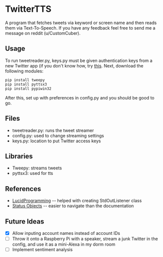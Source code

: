 # TwitterTTS
A program that fetches tweets via keyword or screen name and then reads them via Text-To-Speech. If you have any feedback feel free to send me a message on reddit (u/CustomCuber).

## Usage
To run tweetreader.py, keys.py must be given authentication keys from a new Twitter app (if you don't know how, try [this](https://projects.raspberrypi.org/en/projects/getting-started-with-the-twitter-api). Next, download the following modules:
```
pip install tweepy
pip install pyttsx3
pip install pypiwin32
```
After this, set up with preferences in config.py and you should be good to go.

## Files
* tweetreader.py: runs the tweet streamer
* config.py: used to change streaming settings
* keys.py: location to put Twitter access keys

## Libraries
* Tweepy: streams tweets
* pyttsx3: used for tts

## References
* [LucidProgramming](https://www.youtube.com/watch?v=wlnx-7cm4Gg) -- helped with creating StdOutListener class
* [Status Objects](https://gist.github.com/dev-techmoe/ef676cdd03ac47ac503e856282077bf2) -- easier to navigate than the documentation

## Future Ideas
- [x] Allow inputing account names instead of account IDs
- [ ] Throw it onto a Raspberry Pi with a speaker, stream a junk Twitter in the config, and use it as a mini-Alexa in my dorm room
- [ ] Implement sentiment analysis
